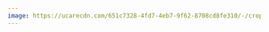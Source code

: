 ```yaml
---
image: https://ucarecdn.com/651c7328-4fd7-4eb7-9f62-8708cd8fe310/-/crop/1216x810/113,0/-/preview/
---
```

